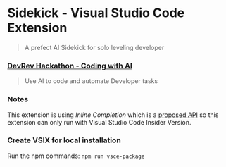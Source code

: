 # Sidekick - Visual Studio Code Extension
> A prefect AI Sidekick for solo leveling developer

### [DevRev Hackathon - Coding with AI](https://devrevhack0.devpost.com)
> Use AI to code and automate Developer tasks

### Notes
This extension is using *Inline Completion* which is a [proposed API](https://code.visualstudio.com/api/advanced-topics/using-proposed-api) so this extension can only run with Visual Studio Code Insider Version.

### Create VSIX for local installation 
Run the npm commands: `npm run vsce-package`

